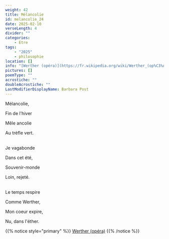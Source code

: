 ```yaml
---
weight: 42
title: Mélancolie
id: melancolie_24
date: 2025-02-10
verseLength: 4
divider: ""
categories:
    - Etre
tags:
    - "2025"
    - philosophie
location: []
info: "[Werther (opéra)](https://fr.wikipedia.org/wiki/Werther_(op%C3%A9ra))"
pictures: []
poemType: ""
acrostiche: ""
doubleAcrostiche: ""
LastModifierDisplayName: Barbara Post
---
```

Mélancolie,

Fin de l'hiver

Mêle ancolie

Au trèfle vert.

 \
Je vagabonde

Dans cet été,

Souvenir-monde

Loin, rejeté.

 \
Le temps respire

Comme Werther,

Mon coeur expire,

Nu, dans l'éther.

<!-- FM:Snippet:Start data:{"id":"_simpleNotice","fields":[{"name":"content","value":""}]} -->
{{% notice style="primary" %}}
[Werther (opéra)](https://fr.wikipedia.org/wiki/Werther_(op%C3%A9ra))
{{% /notice %}}
<!-- FM:Snippet:End -->